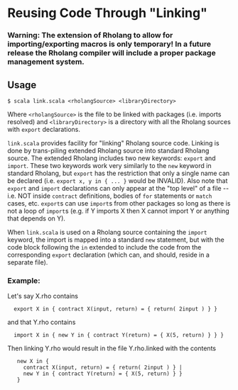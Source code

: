# Reusing Code Through "Linking"
### Warning: The extension of Rholang to allow for importing/exporting macros is only temporary! In a future release the Rholang compiler will include a proper package management system.

## Usage
```
$ scala link.scala <rholangSource> <libraryDirectory>
```
Where `<rholangSource>` is the file to be linked with packages (i.e. imports resolved) and `<libraryDirectory>` is a directory with all the Rholang sources with `export` declarations.

`link.scala` provides facility for "linking" Rholang source code. Linking is done  by trans-piling extended Rholang source into standard Rholang source. The extended Rholang includes two new keywords: `export` and `import`. These two keywords work very similarly to the `new` keyword in standard Rholang, but `export` has the restriction that only a single  name can be declared (i.e. `export x, y in { ... }` would be INVALID). Also note that `export` and `import` declarations can only appear at the "top level" of a file -- i.e. NOT inside `contract` definitions, bodies of `for` statements or `match` cases, etc. `export`s can use `import`s from other packages so long as there is not a loop of `import`s (e.g. if Y imports X then X cannot import Y or anything that depends on Y).

When `link.scala` is used on a Rholang source containing the `import` keyword, the import is mapped into a standard `new` statement, but with the code block following the `in` extended to include the code from the corresponding `export` declaration (which can, and should, reside in a separate file). 

### Example: 
Let's say X.rho contains
```
  export X in { contract X(input, return) = { return( 2input ) } }
```
and that Y.rho contains
```
  import X in { new Y in { contract Y(return) = { X(5, return) } } }
```
Then linking Y.rho would result in the file Y.rho.linked with the contents
```
   new X in {
     contract X(input, return) = { return( 2input ) } | 
     new Y in { contract Y(return) = { X(5, return) } }
   }
```